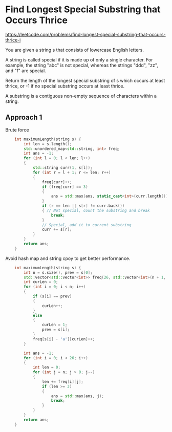 # Find Longest Special Substring that Occurs Thrice

https://leetcode.com/problems/find-longest-special-substring-that-occurs-thrice-i

You are given a string s that consists of lowercase English letters.

A string is called special if it is made up of only a single character. For example, the string "abc" is not special, whereas the strings "ddd", "zz", and "f" are special.

Return the length of the longest special substring of s which occurs at least thrice, or -1 if no special substring occurs at least thrice.

A substring is a contiguous non-empty sequence of characters within a string.


## Approach 1 

Brute force
``` C++
    int maximumLength(string s) {
        int len = s.length();
        std::unordered_map<std::string, int> freq;
        int ans = -1;
        for (int l = 0; l < len; l++)
        {
            std::string curr(1, s[l]);
            for (int r = l + 1; r <= len; r++)
            {
                freq[curr]++;
                if (freq[curr] == 3)
                {
                    ans = std::max(ans, static_cast<int>(curr.length()));
                }
                if (r == len || s[r] != curr.back())
                { // Not special, count the substring and break
                    break;
                }
                // Special, add it to current substring
                curr += s[r];
            }
        }
        return ans;       
    }
```

Avoid hash map and string cpoy to get better performance.
``` C++
    int maximumLength(string s) {
        int n = s.size(), prev = s[0];
        std::vector<std::vector<int>> freq(26, std::vector<int>(n + 1, 0)); // freq[i][j] represents the j length of i's frequency
        int curLen = 0;
        for (int i = 0; i < n; i++)
        {
            if (s[i] == prev) 
            {
                curLen++;
            }
            else
            {
                curLen = 1;
                prev = s[i];
            }
            freq[s[i] - 'a'][curLen]++;
        }

        int ans = -1;
        for (int i = 0; i < 26; i++)
        {
            int len = 0;
            for (int j = n; j > 0; j--)
            {
                len += freq[i][j];
                if (len >= 3)
                {
                    ans = std::max(ans, j);
                    break;
                }
            }
        }
        return ans;
    }
```